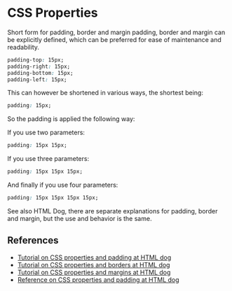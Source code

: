 # CSS Properties

Short form for padding, border and margin padding, border and margin can be explicitly defined, which can be preferred for ease of maintenance and readability.

```css
padding-top: 15px;
padding-right: 15px;
padding-bottom: 15px;
padding-left: 15px;
```

This can however be shortened in various ways, the shortest being:

```css
padding: 15px;
```

So the padding is applied the following way:

If you use two parameters:

```css
padding: 15px 15px;
```

If you use three parameters:

```css
padding: 15px 15px 15px;
```

And finally if you use four parameters:

```css
padding: 15px 15px 15px 15px;
```

See also HTML Dog, there are separate explanations for padding, border and margin, but the use and behavior is the same.

## References

- [Tutorial on CSS properties and padding at HTML dog](http://www.htmldog.com/reference/cssproperties/padding/)
- [Tutorial on CSS properties and borders at HTML dog](http://www.htmldog.com/reference/cssproperties/border/)
- [Tutorial on CSS properties and margins at HTML dog](http://www.htmldog.com/reference/cssproperties/margin/)
- [Reference on CSS properties and padding at HTML dog](http://www.htmldog.com/reference/cssproperties/)
